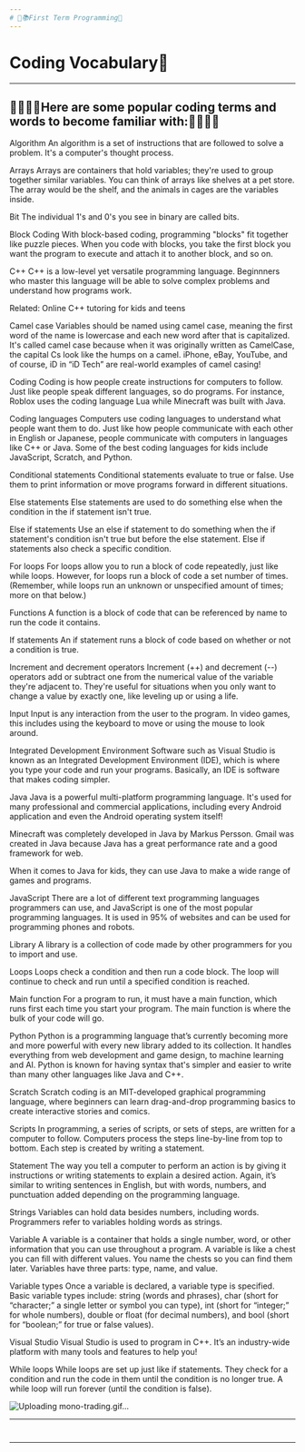 ```yaml
---
# 📖📚First Term Programming📝
---
```


# Coding Vocabulary📜
---
👍🏼👍🏼Here are some popular coding terms and words to become familiar with:👍🏼👍🏼
---

Algorithm
An algorithm is a set of instructions that are followed to solve a problem. It's a computer's thought process.

Arrays
Arrays are containers that hold variables; they're used to group together similar variables. You can think of arrays like shelves at a pet store. The array would be the shelf, and the animals in cages are the variables inside. 

Bit
The individual 1's and 0's you see in binary are called bits. 

Block Coding
With block-based coding, programming "blocks" fit together like puzzle pieces. When you code with blocks, you take the first block you want the program to execute and attach it to another block, and so on. 

C++
C++ is a low-level yet versatile programming language. Beginnners who master this language will be able to solve complex problems and understand how programs work. 

Related: Online C++ tutoring for kids and teens

Camel case
Variables should be named using camel case, meaning the first word of the name is lowercase and each new word after that is capitalized. It's called camel case because when it was originally written as CamelCase, the capital Cs look like the humps on a camel. iPhone, eBay, YouTube, and of course, iD in “iD Tech” are real-world examples of camel casing!

Coding
Coding is how people create instructions for computers to follow. Just like people speak different languages, so do programs. For instance, Roblox uses the coding language Lua while Minecraft was built with Java. 

Coding languages 
Computers use coding languages to understand what people want them to do. Just like how people communicate with each other in English or Japanese, people communicate with computers in languages like C++ or Java. Some of the best coding languages for kids include JavaScript, Scratch, and Python.

Conditional statements
Conditional statements evaluate to true or false. Use them to print information or move programs forward in different situations.

Else statements
Else statements are used to do something else when the condition in the if statement isn't true.

Else if statements
Use an else if statement to do something when the if statement's condition isn't true but before the else statement. Else if statements also check a specific condition.

For loops
For loops allow you to run a block of code repeatedly, just like while loops. However, for loops run a block of code a set number of times. (Remember, while loops run an unknown or unspecified amount of times; more on that below.)

Functions
A function is a block of code that can be referenced by name to run the code it contains. 

If statements
An if statement runs a block of code based on whether or not a condition is true.

Increment and decrement operators
Increment (++) and decrement (--) operators add or subtract one from the numerical value of the variable they're adjacent to. They're useful for situations when you only want to change a value by exactly one, like leveling up or using a life.

Input
Input is any interaction from the user to the program. In video games, this includes using the keyboard to move or using the mouse to look around.

Integrated Development Environment 
Software such as Visual Studio is known as an Integrated Development Environment (IDE), which is where you type your code and run your programs. Basically, an IDE is software that makes coding simpler.

Java
Java is a powerful multi-platform programming language. It's used for many professional and commercial applications, including every Android application and even the Android operating system itself! 

Minecraft was completely developed in Java by Markus Persson. Gmail was created in Java because Java has a great performance rate and a good framework for web. 

When it comes to Java for kids, they can use Java to make a wide range of games and programs.

JavaScript
There are a lot of different text programming languages programmers can use, and JavaScript is one of the most popular programming languages. It is used in 95% of websites and can be used for programming phones and robots. 

Library
A library is a collection of code made by other programmers for you to import and use.

Loops
Loops check a condition and then run a code block. The loop will continue to check and run until a specified condition is reached. 

Main function
For a program to run, it must have a main function, which runs first each time you start your program. The main function is where the bulk of your code will go.

Python
Python is a programming language that’s currently becoming more and more powerful with every new library added to its collection. It handles everything from web development and game design, to machine learning and AI. Python is known for having syntax that's simpler and easier to write than many other languages like Java and C++.

Scratch
Scratch coding is an MIT-developed graphical programming language, where beginners can learn drag-and-drop programming basics to create interactive stories and comics.

Scripts
In programming, a series of scripts, or sets of steps, are written for a computer to follow. Computers process the steps line-by-line from top to bottom. Each step is created by writing a statement. 

Statement
The way you tell a computer to perform an action is by giving it instructions or writing statements to explain a desired action. Again, it’s similar to writing sentences in English, but with words, numbers, and punctuation added depending on the programming language.

Strings
Variables can hold data besides numbers, including words. Programmers refer to variables holding words as strings.

Variable
A variable is a container that holds a single number, word, or other information that you can use throughout a program. A variable is like a chest you can fill with different values. You name the chests so you can find them later. Variables have three parts: type, name, and value.

Variable types
Once a variable is declared, a variable type is specified. Basic variable types include: string (words and phrases), char (short for “character;” a single letter or symbol you can type), int (short for “integer;” for whole numbers), double or float (for decimal numbers), and bool (short for “boolean;” for true or false values).

Visual Studio
Visual Studio is used to program in C++. It’s an industry-wide platform with many tools and features to help you! 

While loops
While loops are set up just like if statements. They check for a condition and run the code in them until the condition is no longer true. A while loop will run forever (until the condition is false).

![Uploading mono-trading.gif…]()


---
#
---
